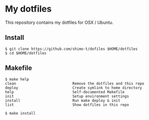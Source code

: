 # My dotfiles

This repository contains my dotfiles for OSX / Ubuntu.

## Install

```
$ git clone https://github.com/shimo-t/dofiles $HOME/dotfiles
$ cd $HOME/dotfiles
```

## Makefile

```
$ make help
clean                          Remove the dotfiles and this repo
deploy                         Create symlink to home directory
help                           Self-documented Makefile
init                           Setup environment settings
install                        Run make deploy & init
list                           Show dotfiles in this repo
```

```
$ make install
```
